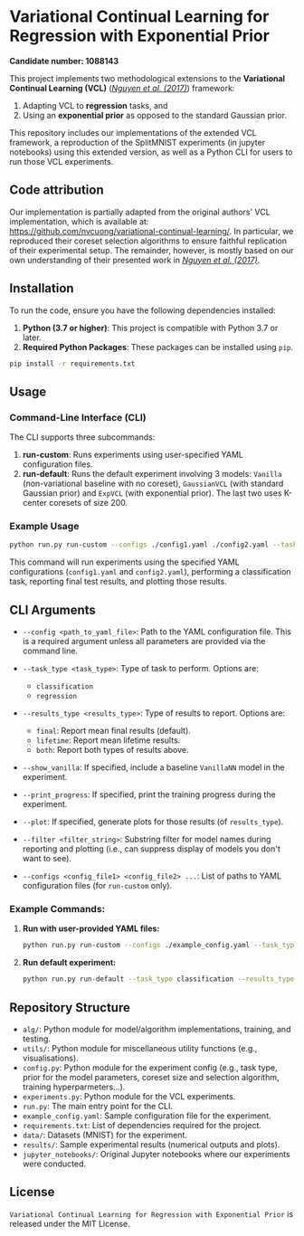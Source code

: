 # Variational Continual Learning for Regression with Exponential Prior

**Candidate number: 1088143**


This project implements two methodological extensions to the **Variational Continual Learning (VCL)** ([*Nguyen et al. (2017)*](https://arxiv.org/pdf/1710.10628)) framework: 
1) Adapting VCL to **regression** tasks, and 
2) Using an **exponential prior** as opposed to the standard Gaussian prior.

This repository includes our implementations of the extended VCL framework, a reproduction of the SplitMNIST experiments (in jupyter notebooks) using this extended version, as well as a Python CLI for users to run those VCL experiments.

## Code attribution
Our implementation is partially adapted from the original authors' VCL implementation, which is available at: https://github.com/nvcuong/variational-continual-learning/. In particular, we reproduced their coreset selection algorithms to ensure faithful replication of their experimental setup. The remainder, however, is mostly based on our own understanding of their presented work in [*Nguyen et al. (2017)*](https://arxiv.org/pdf/1710.10628).


## Installation

To run the code, ensure you have the following dependencies installed:

1. **Python (3.7 or higher)**: This project is compatible with Python 3.7 or later.
2. **Required Python Packages**: These packages can be installed using `pip`.

```bash
pip install -r requirements.txt
```

## Usage

### Command-Line Interface (CLI)

The CLI supports three subcommands:

1. **run-custom**: Runs experiments using user-specified YAML configuration files.
2. **run-default**: Runs the default experiment involving 3 models: `Vanilla` (non-variational baseline with no coreset), `GaussianVCL` (with  standard Gaussian prior) and `ExpVCL` (with exponential prior). The last two uses K-center coresets of size 200.

### Example Usage

```bash
python run.py run-custom --configs ./config1.yaml ./config2.yaml --task_type classification --results_type final --plot
```

This command will run experiments using the specified YAML configurations (`config1.yaml` and `config2.yaml`), performing a classification task, reporting final test results, and plotting those results.

## CLI Arguments

- `--config <path_to_yaml_file>`: Path to the YAML configuration file. This is a required argument unless all parameters are provided via the command line.
  
- `--task_type <task_type>`: Type of task to perform. Options are:
  - `classification`
  - `regression`
  
- `--results_type <results_type>`: Type of results to report. Options are:
  - `final`: Report mean final results (default).
  - `lifetime`: Report mean lifetime results.
  - `both`: Report both types of results above.
  
- `--show_vanilla`: If specified, include a baseline `VanillaNN` model in the experiment.
  
- `--print_progress`: If specified, print the training progress during the experiment.

- `--plot`: If specified, generate plots for those results (of `results_type`).

- `--filter <filter_string>`: Substring filter for model names during reporting and plotting (i.e., can suppress display of models you don't want to see).

- `--configs <config_file1> <config_file2> ...`: List of paths to YAML configuration files (for `run-custom` only).

### Example Commands:

1. **Run with user-provided YAML files:**
   ```bash
   python run.py run-custom --configs ./example_config.yaml --task_type regression --results_type final
   ```

2. **Run default experiment:**
   ```bash
   python run.py run-default --task_type classification --results_type both
   ```

## Repository Structure

- `alg/`: Python module for model/algorithm implementations, training, and testing.
- `utils/`: Python module for miscellaneous utility functions (e.g., visualisations).
- `config.py`: Python module for the experiment config (e.g., task type, prior for the model parameters, coreset size and selection algorithm, training hyperparmeters...).
- `experiments.py`: Python module for the VCL experiments.
- `run.py`: The main entry point for the CLI.
- `example_config.yaml`: Sample configuration file for the experiment.
- `requirements.txt`: List of dependencies required for the project.
- `data/`: Datasets (MNIST) for the experiment.
- `results/`: Sample experimental results (numerical outputs and plots).
- `jupyter_notebooks/`: Original Jupyter notebooks where our experiments were conducted.

## License

`Variational Continual Learning for Regression with Exponential Prior` is released under the MIT License.
